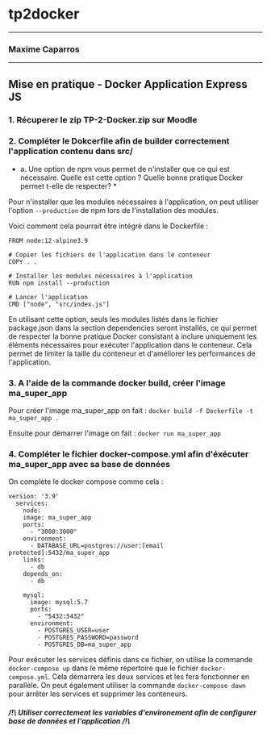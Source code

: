 # tp2docker

---
### Maxime Caparros

---
## Mise en pratique - Docker Application Express JS

### 1. Récuperer le zip TP-2-Docker.zip sur Moodle

### 2. Compléter le Dokcerfile afin de builder correctement l'application contenu dans src/
 * a. Une option de npm vous permet de n'installer que ce qui est nécessaire. Quelle est cette option ? Quelle bonne pratique Docker permet t-elle de respecter? *

Pour n'installer que les modules nécessaires à l'application, on peut utiliser l'option  `--production` de npm lors de l'installation des modules.

Voici comment cela pourrait être intégré dans le Dockerfile :
```
FROM node:12-alpine3.9

# Copier les fichiers de l'application dans le conteneur
COPY . .

# Installer les modules nécessaires à l'application
RUN npm install --production

# Lancer l'application
CMD ["node", "src/index.js"]
```
En utilisant cette option, seuls les modules listés dans le fichier package.json dans la section dependencies seront installés, ce qui permet de respecter la bonne pratique Docker consistant à inclure uniquement les éléments nécessaires pour exécuter l'application dans le conteneur. Cela permet de limiter la taille du conteneur et d'améliorer les performances de l'application.
### 3. A l'aide de la commande docker build, créer l'image ma_super_app

Pour créer l'image ma_super_app on fait :
` docker build -f Dockerfile -t ma_super_app . `

Ensuite pour démarrer l'image on fait : `docker run ma_super_app`
### 4. Compléter le fichier docker-compose.yml afin d'éxécuter ma_super_app avec sa base de données

On complète le docker compose comme cela :
``` 
version: '3.9'
  services:
    node:
    image: ma_super_app
    ports:
      - "3000:3000"
    environment:
      - DATABASE_URL=postgres://user:[email protected]:5432/ma_super_app
    links:
      - db
    depends_on:
      - db

    mysql:
      image: mysql:5.7
      ports:
        - "5432:5432"
      environment:
        - POSTGRES_USER=user
        - POSTGRES_PASSWORD=password
        - POSTGRES_DB=ma_super_app
```
    
Pour exécuter les services définis dans ce fichier, on utilise la commande `docker-compose up` dans le même répertoire que le fichier `docker-compose.yml`. Cela démarrera les deux services et les fera fonctionner en parallèle. On peut également utiliser la commande `docker-compose down` pour arrêter les services et supprimer les conteneurs.

##### /!\ Utiliser correctement les variables d'environement afin de configurer base de données et l'application /!\ 


   